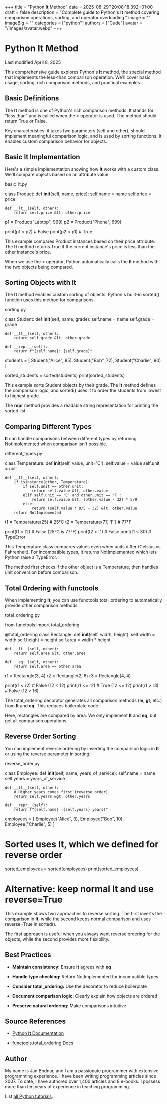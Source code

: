 +++
title = "Python __lt__ Method"
date = 2025-08-29T20:08:18.392+01:00
draft = false
description = "Complete guide to Python's __lt__ method covering comparison operations, sorting, and operator overloading."
image = ""
imageBig = ""
categories = ["python"]
authors = ["Cude"]
avatar = "/images/avatar.webp"
+++

# Python __lt__ Method

Last modified April 8, 2025

This comprehensive guide explores Python's __lt__ method, the
special method that implements the less-than comparison operation. We'll cover
basic usage, sorting, rich comparison methods, and practical examples.

## Basic Definitions

The __lt__ method is one of Python's rich comparison methods. It
stands for "less than" and is called when the &lt; operator is
used. The method should return True or False.

Key characteristics: it takes two parameters (self and
other), should implement meaningful comparison logic, and is used
by sorting functions. It enables custom comparison behavior for objects.

## Basic __lt__ Implementation

Here's a simple implementation showing how __lt__ works with a
custom class. We'll compare objects based on an attribute value.

basic_lt.py
  

class Product:
    def __init__(self, name, price):
        self.name = name
        self.price = price
    
    def __lt__(self, other):
        return self.price &lt; other.price

p1 = Product("Laptop", 999)
p2 = Product("Phone", 699)

print(p1 &lt; p2)  # False
print(p2 &lt; p1)  # True

This example compares Product instances based on their price attribute. The
__lt__ method returns True if the current instance's price is
less than the other instance's price.

When we use the &lt; operator, Python automatically calls the
__lt__ method with the two objects being compared.

## Sorting Objects with __lt__

The __lt__ method enables custom sorting of objects. Python's
built-in sorted() function uses this method for comparisons.

sorting.py
  

class Student:
    def __init__(self, name, grade):
        self.name = name
        self.grade = grade
    
    def __lt__(self, other):
        return self.grade &lt; other.grade
    
    def __repr__(self):
        return f"{self.name}: {self.grade}"

students = [
    Student("Alice", 85),
    Student("Bob", 72),
    Student("Charlie", 90)
]

sorted_students = sorted(students)
print(sorted_students)

This example sorts Student objects by their grade. The __lt__
method defines the comparison logic, and sorted() uses it to
order the students from lowest to highest grade.

The __repr__ method provides a readable string representation
for printing the sorted list.

## Comparing Different Types

__lt__ can handle comparisons between different types by
returning NotImplemented when comparison isn't possible.

different_types.py
  

class Temperature:
    def __init__(self, value, unit='C'):
        self.value = value
        self.unit = unit
    
    def __lt__(self, other):
        if isinstance(other, Temperature):
            if self.unit == other.unit:
                return self.value &lt; other.value
            elif self.unit == 'C' and other.unit == 'F':
                return self.value &lt; (other.value - 32) * 5/9
            else:
                return (self.value * 9/5 + 32) &lt; other.value
        return NotImplemented

t1 = Temperature(25)  # 25°C
t2 = Temperature(77, 'F')  # 77°F

print(t1 &lt; t2)  # False (25°C is 77°F)
print(t2 &lt; t1)  # False
print(t1 &lt; 30)  # TypeError

This Temperature class compares values even when units differ (Celsius vs
Fahrenheit). For incompatible types, it returns NotImplemented
which lets Python raise a TypeError.

The method first checks if the other object is a Temperature, then handles
unit conversion before comparison.

## Total Ordering with functools

When implementing __lt__, you can use functools.total_ordering
to automatically provide other comparison methods.

total_ordering.py
  

from functools import total_ordering

@total_ordering
class Rectangle:
    def __init__(self, width, height):
        self.width = width
        self.height = height
        self.area = width * height
    
    def __lt__(self, other):
        return self.area &lt; other.area
    
    def __eq__(self, other):
        return self.area == other.area

r1 = Rectangle(3, 4)
r2 = Rectangle(2, 6)
r3 = Rectangle(4, 4)

print(r1 &lt; r2)   # False (12 &lt; 12)
print(r1 &lt;= r2)  # True  (12 &lt;= 12)
print(r1 &gt; r3)   # False (12 &gt; 16)

The total_ordering decorator generates all comparison methods
(__le__, __gt__, etc.) from __lt__ and
__eq__. This reduces boilerplate code.

Here, rectangles are compared by area. We only implement __lt__
and __eq__, but get all comparison operations.

## Reverse Order Sorting

You can implement reverse ordering by inverting the comparison logic in
__lt__ or using the reverse parameter in sorting.

reverse_order.py
  

class Employee:
    def __init__(self, name, years_of_service):
        self.name = name
        self.years = years_of_service
    
    def __lt__(self, other):
        # Higher years comes first (reverse order)
        return self.years &gt; other.years
    
    def __repr__(self):
        return f"{self.name} ({self.years} years)"

employees = [
    Employee("Alice", 3),
    Employee("Bob", 10),
    Employee("Charlie", 5)
]

# Sorted uses __lt__, which we defined for reverse order
sorted_employees = sorted(employees)
print(sorted_employees)

# Alternative: keep normal __lt__ and use reverse=True

This example shows two approaches to reverse sorting. The first inverts the
comparison in __lt__, while the second keeps normal comparison
and uses reverse=True in sorted().

The first approach is useful when you always want reverse ordering for the
objects, while the second provides more flexibility.

## Best Practices

- **Maintain consistency:** Ensure __lt__ agrees with __eq__

- **Handle type checking:** Return NotImplemented for incompatible types

- **Consider total_ordering:** Use the decorator to reduce boilerplate

- **Document comparison logic:** Clearly explain how objects are ordered

- **Preserve natural ordering:** Make comparisons intuitive

## Source References

- [Python __lt__ Documentation](https://docs.python.org/3/reference/datamodel.html#object.__lt__)

- [functools.total_ordering Docs](https://docs.python.org/3/library/functools.html#functools.total_ordering)

## Author

My name is Jan Bodnar, and I am a passionate programmer with extensive
programming experience. I have been writing programming articles since 2007.
To date, I have authored over 1,400 articles and 8 e-books. I possess more
than ten years of experience in teaching programming.

List [all Python tutorials](/python/).